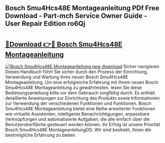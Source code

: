 ## Bosch Smu4Hcs48E Montageanleitung PDf Free Download - Part-mch Service Owner Guide - User Repair Edition ro6Qj

# <h2><a href="http://df7tq4.blite.top/?on=Bosch+Smu4Hcs48E+Montageanleitung">🔗Download 👉🔴 Bosch Smu4Hcs48E Montageanleitung</a></h2>

[![Bosch Smu4Hcs48E Montageanleitung new download](https://i.imgur.com/lujVjoI.png)](http://df7tq4.blite.top/?on=Bosch+Smu4Hcs48E+Montageanleitung)
Sicher navigieren Dieses Handbuch führt Sie sicher durch den Prozess der Einrichtung, Verwendung und Wartung Ihres neuen Bosch Smu4Hcs48E Montageanleitung. Um eine erfolgreiche Erfahrung mit Ihrem neuen Bosch Smu4Hcs48E Montageanleitung zu gewährleisten, lesen Sie diese Bedienungsanleitung bitte vor dem Gebrauch sorgfältig durch. Es enthält detaillierte Anweisungen zur Einrichtung des Produkts sowie Informationen zur Verwendung der verschiedenen Funktionen und Funktionen. Bosch Smu4Hcs48E Montageanleitung bietet eine Reihe erweiterter Funktionen wie virtuelle Assistenten, intelligente Benachrichtigungen, anpassbare Verknüpfungen und automatisierte Aufgaben, die alle einfach über die Benutzeroberfläche gesteuert werden können. Ihr Erfolg ist unsere Priorität Bosch Smu4Hcs48E MontageanleitungDD. Wir sind bestrebt, Ihnen die bestmögliche Erfahrung zu bieten.
